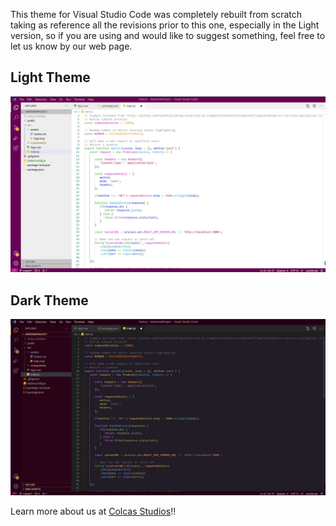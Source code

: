 This theme for Visual Studio Code was completely rebuilt from scratch taking as reference all the revisions prior to this one, especially in the Light version, so if you are using and would like to suggest something, feel free to let us know by our web page.

## Light Theme

  ![Light Theme](/img/screenshot_light.jpg?raw=true "Light Theme")

## Dark Theme

  ![Dark Theme](/img/screenshot_dark.jpg?raw=true "Dark Theme")

Learn more about us at [Colcas Studios](https://www.colcastudios.com)!!

